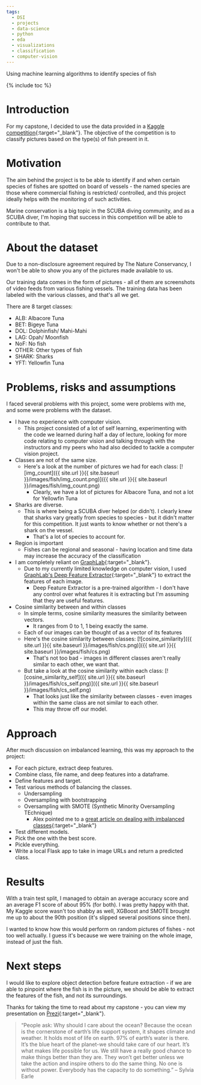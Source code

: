 ```yaml
---
tags:
  - DSI
  - projects
  - data-science
  - python
  - eda
  - visualizations
  - classification
  - computer-vision
---
```

Using machine learning algorithms to identify species of fish

{% include toc %}

# Introduction

For my capstone, I decided to use the data provided in a [Kaggle competition](https://www.kaggle.com/c/the-nature-conservancy-fisheries-monitoring){:target="_blank"}. The objective of the competition is to classify pictures based on the type(s) of fish present in it.

# Motivation

The aim behind the project is to be able to identify if and when certain species of fishes are spotted on board of vessels - the named species are those where commercial fishing is restricted/ controlled, and this project ideally helps with the monitoring of such activities.

Marine conservation is a big topic in the SCUBA diving community, and as a SCUBA diver, I'm hoping that success in this competition will be able to contribute to that.

# About the dataset

Due to a non-disclosure agreement required by The Nature Conservancy, I won't be able to show you any of the pictures made available to us.

Our training data comes in the form of pictures - all of them are screenshots of video feeds from various fishing vessels. The training data has been labeled with the various classes, and that's all we get.

There are 8 target classes:

- ALB: Albacore Tuna
- BET: Bigeye Tuna
- DOL: Dolphinfish/ Mahi-Mahi
- LAG: Opah/ Moonfish
- NoF: No fish
- OTHER: Other types of fish
- SHARK: Sharks
- YFT: Yellowfin Tuna

# Problems, risks and assumptions

I faced several problems with this project, some were problems with me, and some were problems with the dataset.

- I have no experience with computer vision.
  - This project consisted of a lot of self learning, experimenting with the code we learned during half a day of lecture, looking for more code relating to computer vision and talking through with the instructors and my peers who had also decided to tackle a computer vision project.
- Classes are not of the same size.
  - Here's a look at the number of pictures we had for each class:
    [![img_count]({{ site.url }}{{ site.baseurl }}/images/fish/img_count.png)]({{ site.url }}{{ site.baseurl }}/images/fish/img_count.png)
    - Clearly, we have a lot of pictures for Albacore Tuna, and not a lot for Yellowfin Tuna
- Sharks are diverse.
  - This is where being a SCUBA diver helped (or didn't). I clearly knew that sharks vary greatly from species to species - but it didn't matter for this competition. It just wants to know whether or not there's a shark on the vessel.
    - That's a lot of species to account for.
- Region is important
  - Fishes can be regional and seasonal - having location and time data may increase the accuracy of the classification
- I am completely reliant on [GraphLab](https://turi.com/learn/userguide/index.html){:target="_blank"}.
  - Due to my currently limited knowledge on computer vision, I used [GraphLab's Deep Feature Extractor](https://turi.com/learn/userguide/feature-engineering/deep_feature_extractor.html){:target="_blank"} to extract the features of each image.
    - Deep Feature Extractor is a pre-trained algorithm - I don't have any control over what features it is extracting but I'm assuming that they are useful features.
- Cosine similarity between and within classes
  - In simple terms, cosine similarity measures the similarity between vectors.
    - It ranges from 0 to 1, 1 being exactly the same.
  - Each of our images can be thought of as a vector of its features
  - Here's the cosine similarity between classes:
    [![cosine_similarity]({{ site.url }}{{ site.baseurl }}/images/fish/cs.png)]({{ site.url }}{{ site.baseurl }}/images/fish/cs.png)
    - That's not too bad - images in different classes aren't really similar to each other, we want that.
  - But take a look at the cosine similarity within each class:
    [![cosine_similarity_self]({{ site.url }}{{ site.baseurl }}/images/fish/cs_self.png)]({{ site.url }}{{ site.baseurl }}/images/fish/cs_self.png)
    - That looks just like the similarity between classes - even images within the same class are not similar to each other.
    - This may throw off our model.

# Approach

After much discussion on imbalanced learning, this was my approach to the project:

- For each picture, extract deep features.
- Combine class, file name, and deep features into a dataframe.
- Define features and target.
- Test various methods of balancing the classes.
  - Undersampling
  - Oversampling with bootstrapping
  - Oversampling with SMOTE (Synthetic Minority Oversampling TEchnique)
    - Alex pointed me to a [great article on dealing with imbalanced classes](http://www.svds.com/learning-imbalanced-classes/){:target="_blank"}
- Test different models.
- Pick the one with the best score.
- Pickle everything.
- Write a local Flask app to take in image URLs and return a predicted class.

# Results

With a train test split, I managed to obtain an average accuracy score and an average F1 score of about 95% (for both). I was pretty happy with that. My Kaggle score wasn't too shabby as well, XGBoost and SMOTE brought me up to about the 90th position (it's slipped several positions since then).

I wanted to know how this would perform on random pictures of fishes - not too well actually. I guess it's because we were training on the whole image, instead of just the fish.

# Next steps

I would like to explore object detection before feature extraction - if we are able to pinpoint where the fish is in the picture, we should be able to extract the features of the fish, and not its surroundings.

Thanks for taking the time to read about my capstone - you can view my presentation on [Prezi](http://prezi.com/q9ruodzzn6nr/?utm_campaign=share&utm_medium=copy){:target="_blank"}.

> “People ask: Why should I care about the ocean? Because the ocean is the cornerstone of earth’s life support system, it shapes climate and weather. It holds most of life on earth. 97% of earth’s water is there. It’s the blue heart of the planet-we should take care of our heart. It’s what makes life possible for us. We still have a really good chance to make things better than they are. They won’t get better unless we take the action and inspire others to do the same thing. No one is without power. Everybody has the capacity to do something.” – Sylvia Earle
